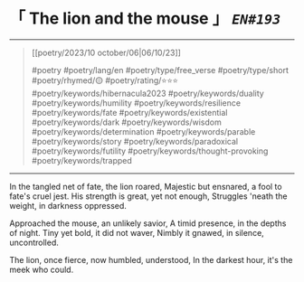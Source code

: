 # &#12300; The lion and the mouse &#12301; *`EN#193`*

---

> [[poetry/2023/10 october/06|06/10/23]]
> 
> #poetry 
> #poetry/lang/en 
> #poetry/type/free_verse #poetry/type/short 
> #poetry/rhymed/🟡 
> #poetry/rating/⭐⭐⭐  
> #poetry/keywords/hibernacula2023 #poetry/keywords/duality #poetry/keywords/humility #poetry/keywords/resilience #poetry/keywords/fate #poetry/keywords/existential #poetry/keywords/dark #poetry/keywords/wisdom #poetry/keywords/determination #poetry/keywords/parable #poetry/keywords/story #poetry/keywords/paradoxical #poetry/keywords/futility #poetry/keywords/thought-provoking #poetry/keywords/trapped 

---

In the tangled net of fate, the lion roared,
Majestic but ensnared, a fool to fate's cruel jest.
His strength is great, yet not enough,
Struggles 'neath the weight, in darkness oppressed.

Approached the mouse, an unlikely savior,
A timid presence, in the depths of night.
Tiny yet bold, it did not waver,
Nimbly it gnawed, in silence, uncontrolled.

The lion, once fierce, now humbled, understood,
In the darkest hour, it's the meek who could.